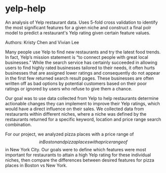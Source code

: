 # yelp-help

An analysis of Yelp restaurant data. Uses 5-fold cross validation to identify the most significant features for a given niche and construct a final polr model to predict a restaurant's Yelp rating given certain feature values.

Authors: Kristy Chen and Vivian Lee

Many people use Yelp to find new restaurants and try the latest food trends. In fact, Yelp’s mission statement
is “to connect people with great local businesses.” While the search service has certainly succeeded in allowing
users to find highly rated businesses tailored to their needs, it often hurts businesses that are assigned lower
ratings and consequently do not appear in the first few returned search result pages. These businesses are
often written off as bad options by potential customers based on their poor ratings or ignored by users who
refuse to give them a chance.

Our goal was to use data collected from Yelp to help restaurants determine actionable changes they can
implement to improve their Yelp ratings, which would have a direct influence on their sales. We collected
data from restaurants within different niches, where a niche was defined by the restaurants returned for a
specific keyword, location and price range search combination.

For our project, we analyzed pizza places with a price range of $$ in Boston and pizza places with a price
range of $$ in New York City. Our goals were to define which features were most important for restaurants
to attain a high Yelp rating for these individual niches, then compare the differences between desired features
for pizza places in Boston vs New York.

